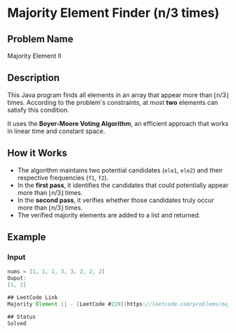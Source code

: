 # Majority Element Finder (n/3 times)

## Problem Name
Majority Element II

## Description
This Java program finds all elements in an array that appear more than ⌊n/3⌋ times. According to the problem's constraints, at most **two** elements can satisfy this condition.

It uses the **Boyer-Moore Voting Algorithm**, an efficient approach that works in linear time and constant space.

## How it Works
- The algorithm maintains two potential candidates (`ele1`, `ele2`) and their respective frequencies (`f1`, `f2`).
- In the **first pass**, it identifies the candidates that could potentially appear more than ⌊n/3⌋ times.
- In the **second pass**, it verifies whether those candidates truly occur more than ⌊n/3⌋ times.
- The verified majority elements are added to a list and returned.

## Example
### Input
```java
nums = [1, 1, 1, 3, 3, 2, 2, 2]
Ouput:
[1, 2]

## LeetCode Link
Majority Element || - [LeetCode #229](https://leetcode.com/problems/majority-element-ii/)

## Status
Solved
